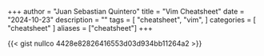+++
author = "Juan Sebastian Quintero"
title = "Vim Cheatsheet"
date = "2024-10-23"
description = ""
tags = [
    "cheatsheet",
    "vim",
]
categories = [
    "cheatsheet"
]
aliases = ["cheatsheet"]
+++

{{< gist nullco 4428e82826416553d03d934bb11264a2 >}}
